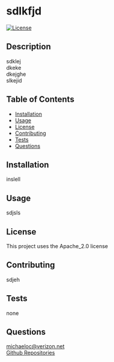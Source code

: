 
 # sdlkfjd

 [![License](https://img.shields.io/badge/License-Apache_2.0-blue.svg)](https://opensource.org/licenses/Apache-2.0)

 ## Description
 sdklej  
 dkeke  
 dkejghe  
 slkejid

 ## Table of Contents
  - [Installation](#installation)
  - [Usage](#usage)
  - [License](#license)
  - [Contributing](#contibuting)
  - [Tests](#tests)
  - [Questions](#questions)

  ## Installation
  inslell

  ## Usage
  sdjsls

  ## License
  This project uses the Apache_2.0 license

  ## Contributing
  sdjeh

  ## Tests
  none

  ## Questions
  michaeloc@verizon.net  
 [Github Repositories](https://github.com/michaeloc1)
 